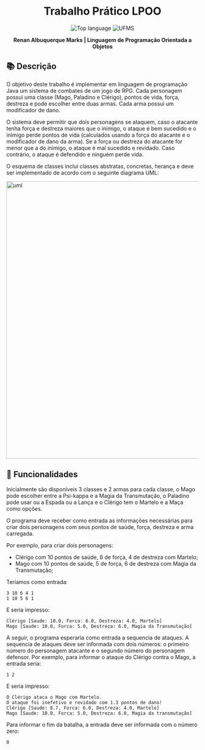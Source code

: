 <h1 align='center'> Trabalho Prático LPOO </h1>

<p align='center'>
    <img alt="Top language" src="https://img.shields.io/github/languages/top/falcao-g/LPOO">
    <img alt="UFMS" src="https://img.shields.io/badge/UFMS--blue.svg">
</p>

<p align="center">
    <b>Renan Albuquerque Marks | Linguagem de Programação Orientada a Objetos</b>
</p>

## 📚 Descrição

O objetivo deste trabalho é implementar em linguagem de programação Java um sistema de combates de um jogo de RPG. Cada personagem possui uma classe (Mago, Paladino e Clérigo), pontos de vida, força, destreza e pode escolher entre duas armas. Cada arma possui um modificador de dano.

O sistema deve permitir que dois personagens se ataquem, caso o atacante tenha força e destreza maiores que o inimigo, o ataque é bem sucedido e o inimigo perde pontos de vida (calculados usando a força do atacante e o modificador de dano da arma). Se a força ou destreza do atacante for menor que a do inimigo, o ataque é mal sucedido e revidado. Caso contrário, o ataque é defendido e ninguém perde vida.

O esquema de classes inclui classes abstratas, concretas, herança e deve ser implementado de acordo com o seguinte diagrama UML:

<img width="727" alt="uml" src="https://github.com/falcao-g/RPGOO/assets/60127788/8f71a50d-3c62-453b-b854-e28ce3453a5b">


## 🚀 Funcionalidades

Inicialmente são disponíveis 3 classes e 2 armas para cada classe, o Mago pode escolher entre a Psi-kappa e a Magia da Transmutação, o Paladino pode usar ou a Espada ou a Lança e o Clérigo tem o Martelo e a Maça como opções.

O programa deve receber como entrada as informações necessárias para criar dois personagens com seus pontos de saúde, força, destreza e arma carregada.

Por exemplo, para criar dois personagens:

- Clérigo com 10 pontos de saúde, 6 de força, 4 de destreza com Martelo;
- Mago com 10 pontos de saúde, 5 de força, 6 de destreza com Magia da Transmutação;

Teríamos como entrada:

```
3 10 6 4 1
1 10 5 6 1
```

E seria impresso:

```
Clérigo [Saude: 10.0, Forca: 6.0, Destreza: 4.0, Martelo]
Mago [Saude: 10.0, Forca: 5.0, Destreza: 6.0, Magia da Transmutação]
```

A seguir, o programa esperaria como entrada a sequencia de ataques. A sequencia de ataques deve ser informada com dois números: o primeiro número do personagem atacante e o segundo
número do personagem defensor. Por exemplo, para informar o ataque do Clérigo contra o Mago, a entrada seria:

```
1 2
```

E seria impresso:

```
O Clérigo ataca o Mago com Martelo.
O ataque foi inefetivo e revidado com 1.3 pontos de dano!
Clérigo [Saude: 8.7, Forca: 6.0, Destreza: 4.0, Martelo]
Mago [Saude: 10.0, Forca: 5.0, Destreza: 6.0, Magia da transmutação]
```

Para informar o fim da batalha, a entrada deve ser informada com o número zero:

```
0
```

